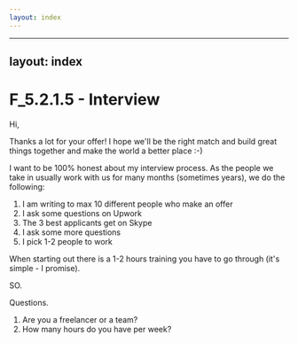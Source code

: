 ```yaml
---
layout: index
---
```



---
layout: index
---


F_5.2.1.5 - Interview
============================


Hi,

Thanks a lot for your offer! I hope we'll be the right match and build great things together and make the world a better place :-)

I want to be 100% honest about my interview process. As the people we take in usually work with us for many months (sometimes years), we do the following:

1) I am writing to max 10 different people who make an offer
2) I ask some questions on Upwork
3) The 3 best applicants get on Skype
4) I ask some more questions
5) I pick 1-2 people to work

When starting out there is a 1-2 hours training you have to go through (it's simple - I promise).

SO.

Questions.

1) Are you a freelancer or a team?
2) How many hours do you have per week?

